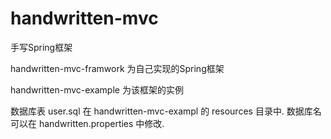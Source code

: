 # handwritten-mvc
手写Spring框架

handwritten-mvc-framwork 为自己实现的Spring框架

handwritten-mvc-example 为该框架的实例

数据库表 user.sql 在 handwritten-mvc-exampl 的 resources 目录中. 数据库名可以在 handwritten.properties 中修改.
